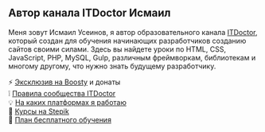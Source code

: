 ## Автор канала ITDoctor Исмаил

Меня зовут Исмаил Усеинов, я автор образовательного канала [ITDoctor](https://www.youtube.com/c/ITDoctor), который создан для обучения начинающих разработчиков созданию сайтов своими силами. Здесь вы найдете уроки по HTML, CSS, JavaScript, PHP, MySQL, Gulp, различным фреймворкам, библиотекам и многому другому, что нужно знать будущему разработчику.

 ⚡️ [Эксклюзив на Boosty](https://boosty.to/itdoctor) и донаты  
 ❕ [Правила сообщества ITDoctor](https://t.me/itdoctor_official/20)  
 💡 [На каких платформах я работаю](https://t.me/itdoctor_official/23)  
 🎥 [Курсы на Stepik](https://stepik.org/users/387773773/teach)  
 📌 [План бесплатного обучения](https://t.me/itdoctor_official/58)

